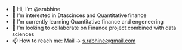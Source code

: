 - 👋 Hi, I’m @srabhine
- 👀 I’m interested in Dtascinces and Quantitative finance
- 🌱 I’m currently learning Quantitative finance and engeneering 
- 💞️ I’m looking to collaborate on Finance project combined with data sciences 
- 📫 How to reach me: Mail -> s.rabhine@gmail.com

<!---
srabhine/srabhine is a ✨ special ✨ repository because its `README.md` (this file) appears on your GitHub profile.
You can click the Preview link to take a look at your changes.
--->
